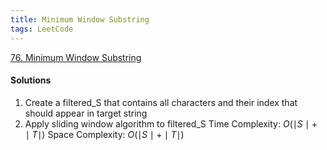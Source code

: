 ```yaml
---
title: Minimum Window Substring
tags: LeetCode
---
```


[76. Minimum Window Substring](https://leetcode.com/problems/minimum-window-substring/)

#### Solutions
1. Create a filtered_S that contains all characters and their index that should appear in target string
2. Apply sliding window algorithm to filtered_S
Time Complexity: $O(\mid S \mid + \mid T \mid)$
Space Complexity: $O(\mid S \mid + \mid T \mid)$